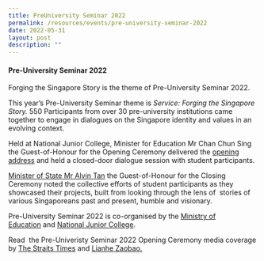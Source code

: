 ```yaml
---
title: PreUniversity Seminar 2022
permalink: /resources/events/pre-university-seminar-2022
date: 2022-05-31
layout: post
description: ""
---
```

#### Pre-University Seminar 2022

Forging the Singapore Story is the theme of Pre-University Seminar 2022.

This year’s Pre-University Seminar theme is _Service: Forging the Singapore Story._ 550 Participants from over 30 pre-university institutions came together to engage in dialogues on the Singapore identity and values in an evolving context.

Held at National Junior College, Minister for Education Mr Chan Chun Sing the Guest-of-Honour for the Opening Ceremony delivered the [opening address](https://www.facebook.com/ChanChunSing.SG/posts/pfbid0VgZ3hBECfhckjTJhmHi4wUVGfBjZRh2efr9ZozjkFwe5djf2PtKmbEfoiGKUN6oZl) and held a closed-door dialogue session with student participants.

[Minister of State Mr Alvin Tan](https://www.facebook.com/alvinshtan/posts/pfbid0EYBJyJ6NzKuJuwj4Du6a65kwNoKxmBi4iyfGLsw1muX5BLgWAyaJEcaAKzAyMtfkl) the Guest-of-Honour for the Closing Ceremony noted the collective efforts of student participants as they showcased their projects, built from looking through the lens of  stories of various Singaporeans past and present, humble and visionary.

Pre-University Seminar 2022 is co-organised by the [Ministry of Education](https://www.facebook.com/moesingapore/posts/pfbid035NsNgsWVc9RayJNZuu6x294bG6rz81LWozHY7cXZUh3CqKm2U6dvMKDX5S5rBsThl) and [National Junior College](https://www.facebook.com/nationaljc).

Read  the Pre-Univeristy Seminar 2022 Opening Ceremony media coverage by [The Straits Times](https://www.straitstimes.com/singapore/parenting-education/be-confident-curious-connected-to-become-new-pioneering-generation-chan-tells-pre-u-students) and [Lianhe Zaobao.](https://www.zaobao.com.sg/realtime/singapore/story20220531-1278156)
